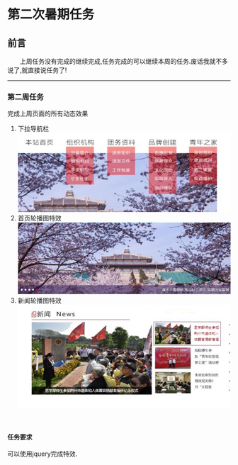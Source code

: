 第二次暑期任务
=============
前言
-------------
&emsp;&emsp;上周任务没有完成的继续完成,任务完成的可以继续本周的任务.废话我就不多说了,就直接说任务了!
<hr>

### 第二周任务
完成上周页面的所有动态效果
 1. 下拉导航栏
 ![下拉导航栏](https://github.com/YUOL-CCY/YUOL-summeryTask/blob/master/images/1.jpg)
 2. 首页轮播图特效
 ![首页轮播图](https://github.com/YUOL-CCY/YUOL-summeryTask/blob/master/images/2.png)
 3. 新闻轮播图特效
 ![新闻轮播图](https://github.com/YUOL-CCY/YUOL-summeryTask/blob/master/images/3.jpg)
 
 <br>

 #### 任务要求
 可以使用jquery完成特效.

